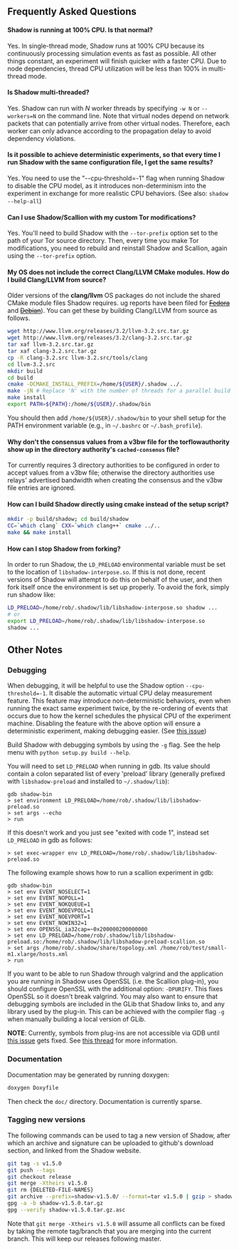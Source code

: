 ## Frequently Asked Questions

#### Shadow is running at 100% CPU. Is that normal?

Yes. In single-thread mode, Shadow runs at 100% CPU because its continuously processing simulation events as fast as possible. All other things constant, an experiment will finish quicker with a faster CPU. Due to node dependencies, thread CPU utilization will be less than 100% in multi-thread mode.

#### Is Shadow multi-threaded?

Yes. Shadow can run with _N_ worker threads by specifying `-w N` or `--workers=N` on the command line. Note that virtual nodes depend on network packets that can potentially arrive from other virtual nodes. Therefore, each worker can only advance according to the propagation delay to avoid dependency violations.

#### Is it possible to achieve deterministic experiments, so that every time I run Shadow with the same configuration file, I get the same results?

Yes. You need to use the "--cpu-threshold=-1" flag when running Shadow to disable the CPU model, as it introduces non-determinism into the experiment in exchange for more realistic CPU behaviors. (See also: `shadow --help-all`)

#### Can I use Shadow/Scallion with my custom Tor modifications?

Yes. You'll need to build Shadow with the `--tor-prefix` option set to the path of your Tor source directory. Then, every time you make Tor modifications, you need to rebuild and reinstall Shadow and Scallion, again using the `--tor-prefix` option.

#### My OS does not include the correct Clang/LLVM CMake modules. How do I build Clang/LLVM from source?

Older versions of the **clang/llvm** OS packages do not include the shared CMake module files Shadow requires. ug reports have been filed for ~~[Fedora](https://bugzilla.redhat.com/show_bug.cgi?id=914713)~~ and ~~[Debian](http://bugs.debian.org/cgi-bin/bugreport.cgi?bug=701153)~~). You can get these by building Clang/LLVM from source as follows.

```bash
wget http://www.llvm.org/releases/3.2/llvm-3.2.src.tar.gz
wget http://www.llvm.org/releases/3.2/clang-3.2.src.tar.gz
tar xaf llvm-3.2.src.tar.gz
tar xaf clang-3.2.src.tar.gz
cp -R clang-3.2.src llvm-3.2.src/tools/clang
cd llvm-3.2.src
mkdir build
cd build
cmake -DCMAKE_INSTALL_PREFIX=/home/${USER}/.shadow ../.
make -jN # Replace 'N' with the number of threads for a parallel build
make install
export PATH=${PATH}:/home/${USER}/.shadow/bin
```

You should then add `/home/${USER}/.shadow/bin` to your shell setup for the PATH environment variable (e.g., in `~/.bashrc` or `~/.bash_profile`).

#### Why don't the consensus values from a v3bw file for the torflowauthority show up in the directory authority's `cached-consenus` file?

Tor currently requires 3 directory authorities to be configured in order to accept values from a v3bw file; otherwise the directory authorities use relays' advertised bandwidth when creating the consensus and the v3bw file entries are ignored.

#### How can I build Shadow directly using cmake instead of the setup script?

```bash
mkdir -p build/shadow; cd build/shadow
CC=`which clang` CXX=`which clang++` cmake ../..
make && make install
```

#### How can I stop Shadow from forking?

In order to run Shadow, the `LD_PRELOAD` environmental variable must be set to the location of `libshadow-interpose.so`. If this is not done, recent versions of Shadow will attempt to do this on behalf of the user, and then fork itself once the environment is set up properly. To avoid the fork, simply run shadow like:
```bash
LD_PRELOAD=/home/rob/.shadow/lib/libshadow-interpose.so shadow ...
# or
export LD_PRELOAD=/home/rob/.shadow/lib/libshadow-interpose.so
shadow ...
```

## Other Notes

### Debugging

When debugging, it will be helpful to use the Shadow option `--cpu-threshold=-1`. It disable the automatic virtual CPU delay measurement feature. This feature may introduce non-deterministic behaviors, even when running the exact same experiment twice, by the re-ordering of events that occurs due to how the kernel schedules the physical CPU of the experiment machine. Disabling the feature with the above option will ensure a deterministic experiment, making debugging easier. (See [this issue](https://github.com/shadow/shadow/issues/45))

Build Shadow with debugging symbols by using the `-g` flag. See the help menu with `python setup.py build --help`.

You will need to set `LD_PRELOAD` when running in gdb. Its value should contain a colon separated list of every 'preload' library (generally prefixed with `libshadow-preload` and installed to `~/.shadow/lib`):
```
gdb shadow-bin
> set environment LD_PRELOAD=/home/rob/.shadow/lib/libshadow-preload.so
> set args --echo
> run
```

If this doesn't work and you just see "exited with code 1", instead set
`LD_PRELOAD` in gdb as follows:
```
> set exec-wrapper env LD_PRELOAD=/home/rob/.shadow/lib/libshadow-preload.so
```

The following example shows how to run a scallion experiment in gdb:

```
gdb shadow-bin
> set env EVENT_NOSELECT=1
> set env EVENT_NOPOLL=1
> set env EVENT_NOKQUEUE=1
> set env EVENT_NODEVPOLL=1
> set env EVENT_NOEVPORT=1
> set env EVENT_NOWIN32=1
> set env OPENSSL_ia32cap=~0x200000200000000
> set env LD_PRELOAD=/home/rob/.shadow/lib/libshadow-preload.so:/home/rob/.shadow/lib/libshadow-preload-scallion.so
> set args /home/rob/.shadow/share/topology.xml /home/rob/test/small-m1.xlarge/hosts.xml
> run
```

If you want to be able to run Shadow through valgrind and the application you 
are running in Shadow uses OpenSSL (i.e. the Scallion plug-in), you should configure OpenSSL with the 
additional option: `-DPURIFY`. This fixes OpenSSL so it doesn't break valgrind.
You may also want to ensure that debugging symbols are included in the GLib
that Shadow links to, and any library used by the plug-in. This can be achieved
with the compiler flag `-g` when manually building a local version of GLib.

__NOTE__: Currently, symbols from plug-ins are not accessible via GDB until [this issue](https://github.com/shadow/shadow/issues/101) gets fixed. See [this thread](http://mailman.cs.umn.edu/archives/shadow-dev/2013-September/000066.html) for more information.

### Documentation

Documentation may be generated by running doxygen:
```bash
doxygen Doxyfile
```

Then check the `doc/` directory. Documentation is currently sparse.

### Tagging new versions

The following commands can be used to tag a new version of Shadow, after which an
archive and signature can be uploaded to github's download section, and linked
from the Shadow website.

```bash
git tag -s v1.5.0
git push --tags
git checkout release
git merge -Xtheirs v1.5.0
git rm {DELETED-FILE-NAMES}
git archive --prefix=shadow-v1.5.0/ --format=tar v1.5.0 | gzip > shadow-v1.5.0.tar.gz
gpg -a -b shadow-v1.5.0.tar.gz
gpg --verify shadow-v1.5.0.tar.gz.asc
```

Note that `git merge -Xtheirs v1.5.0` will assume all conflicts can be fixed by taking the remote tag/branch that you are merging into the current branch. This will keep our releases following master.